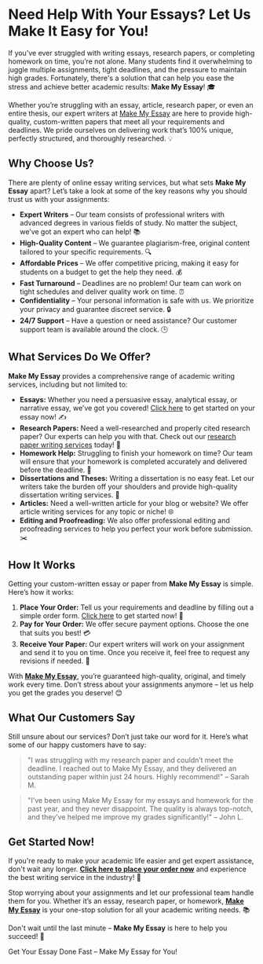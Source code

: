 <h1>Need Help With Your Essays? Let Us Make It Easy for You!</h1>

<p>If you’ve ever struggled with writing essays, research papers, or completing homework on time, you’re not alone. Many students find it overwhelming to juggle multiple assignments, tight deadlines, and the pressure to maintain high grades. Fortunately, there's a solution that can help you ease the stress and achieve better academic results: <strong>Make My Essay</strong>! 🎓</p>

<p>Whether you’re struggling with an essay, article, research paper, or even an entire thesis, our expert writers at <a href="https://tinyurl.com/topessay?keyword=make+my+essay">Make My Essay</a> are here to provide high-quality, custom-written papers that meet all your requirements and deadlines. We pride ourselves on delivering work that’s 100% unique, perfectly structured, and thoroughly researched. 💡</p>

<h2>Why Choose Us?</h2>

<p>There are plenty of online essay writing services, but what sets <strong>Make My Essay</strong> apart? Let’s take a look at some of the key reasons why you should trust us with your assignments:</p>

<ul>
  <li><strong>Expert Writers</strong> – Our team consists of professional writers with advanced degrees in various fields of study. No matter the subject, we’ve got an expert who can help! 📚</li>
  <li><strong>High-Quality Content</strong> – We guarantee plagiarism-free, original content tailored to your specific requirements. 🔍</li>
  <li><strong>Affordable Prices</strong> – We offer competitive pricing, making it easy for students on a budget to get the help they need. 💰</li>
  <li><strong>Fast Turnaround</strong> – Deadlines are no problem! Our team can work on tight schedules and deliver quality work on time. ⏰</li>
  <li><strong>Confidentiality</strong> – Your personal information is safe with us. We prioritize your privacy and guarantee discreet service. 🔒</li>
  <li><strong>24/7 Support</strong> – Have a question or need assistance? Our customer support team is available around the clock. 🕒</li>
</ul>

<h2>What Services Do We Offer?</h2>

<p><strong>Make My Essay</strong> provides a comprehensive range of academic writing services, including but not limited to:</p>

<ul>
  <li><strong>Essays:</strong> Whether you need a persuasive essay, analytical essay, or narrative essay, we’ve got you covered! <a href="https://tinyurl.com/topessay?keyword=make+my+essay">Click here</a> to get started on your essay now! ✍️</li>
  <li><strong>Research Papers:</strong> Need a well-researched and properly cited research paper? Our experts can help you with that. Check out our <a href="https://tinyurl.com/topessay?keyword=make+my+essay">research paper writing services</a> today! 📑</li>
  <li><strong>Homework Help:</strong> Struggling to finish your homework on time? Our team will ensure that your homework is completed accurately and delivered before the deadline. 📘</li>
  <li><strong>Dissertations and Theses:</strong> Writing a dissertation is no easy feat. Let our writers take the burden off your shoulders and provide high-quality dissertation writing services. 📄</li>
  <li><strong>Articles:</strong> Need a well-written article for your blog or website? We offer article writing services for any topic or niche! 🌐</li>
  <li><strong>Editing and Proofreading:</strong> We also offer professional editing and proofreading services to help you perfect your work before submission. ✂️</li>
</ul>

<h2>How It Works</h2>

<p>Getting your custom-written essay or paper from <strong>Make My Essay</strong> is simple. Here’s how it works:</p>

<ol>
  <li><strong>Place Your Order:</strong> Tell us your requirements and deadline by filling out a simple order form. <a href="https://tinyurl.com/topessay?keyword=make+my+essay">Click here</a> to get started now! 📝</li>
  <li><strong>Pay for Your Order:</strong> We offer secure payment options. Choose the one that suits you best! 💳</li>
  <li><strong>Receive Your Paper:</strong> Our expert writers will work on your assignment and send it to you on time. Once you receive it, feel free to request any revisions if needed. 🎯</li>
</ol>

<p>With <a href="https://tinyurl.com/topessay?keyword=make+my+essay"><strong>Make My Essay</strong></a>, you’re guaranteed high-quality, original, and timely work every time. Don’t stress about your assignments anymore – let us help you get the grades you deserve! 😊</p>

<h2>What Our Customers Say</h2>

<p>Still unsure about our services? Don’t just take our word for it. Here’s what some of our happy customers have to say:</p>

<blockquote>
  <p>"I was struggling with my research paper and couldn’t meet the deadline. I reached out to Make My Essay, and they delivered an outstanding paper within just 24 hours. Highly recommend!" – Sarah M.</p>
</blockquote>

<blockquote>
  <p>"I’ve been using Make My Essay for my essays and homework for the past year, and they never disappoint. The quality is always top-notch, and they’ve helped me improve my grades significantly!" – John L.</p>
</blockquote>

<h2>Get Started Now!</h2>

<p>If you're ready to make your academic life easier and get expert assistance, don't wait any longer. <a href="https://tinyurl.com/topessay?keyword=make+my+essay"><strong>Click here to place your order now</strong></a> and experience the best writing service in the industry! 🎉</p>

<p>Stop worrying about your assignments and let our professional team handle them for you. Whether it’s an essay, research paper, or homework, <a href="https://tinyurl.com/topessay?keyword=make+my+essay"><strong>Make My Essay</strong></a> is your one-stop solution for all your academic writing needs. 📚</p>

<p>Don't wait until the last minute – <strong>Make My Essay</strong> is here to help you succeed! 🚀</p>
Get Your Essay Done Fast – Make My Essay for You!

